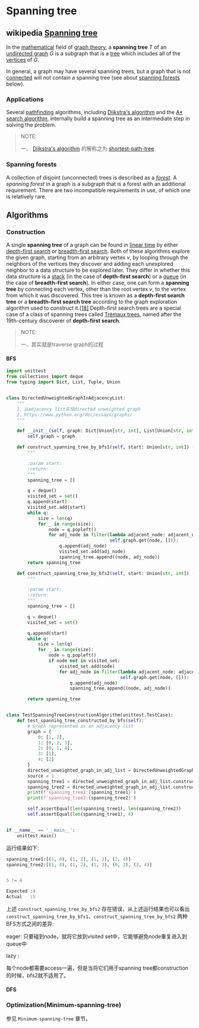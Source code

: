 # Spanning tree



## wikipedia [Spanning tree](https://en.wikipedia.org/wiki/Spanning_tree)

In the [mathematical](https://en.wikipedia.org/wiki/Mathematics) field of [graph theory](https://en.wikipedia.org/wiki/Graph_theory), a **spanning tree** *T* of an [undirected graph](https://en.wikipedia.org/wiki/Undirected_graph) *G* is a subgraph that is a [tree](https://en.wikipedia.org/wiki/Tree_(graph_theory)) which includes all of the [vertices](https://en.wikipedia.org/wiki/Vertex_(graph_theory)) of *G*.

In general, a graph may have several spanning trees, but a graph that is not [connected](https://en.wikipedia.org/wiki/Connected_graph) will not contain a spanning tree (see about [spanning forests](https://en.wikipedia.org/wiki/Spanning_tree#Spanning_forests) below).

### Applications

Several [pathfinding](https://en.wikipedia.org/wiki/Pathfinding) algorithms, including [Dijkstra's algorithm](https://en.wikipedia.org/wiki/Dijkstra's_algorithm) and the [A* search algorithm](https://en.wikipedia.org/wiki/A*_search_algorithm), internally build a spanning tree as an intermediate step in solving the problem.

> NOTE:
>
> 一、 [Dijkstra's algorithm](https://en.wikipedia.org/wiki/Dijkstra's_algorithm) 的解称之为 [shortest-path-tree](https://en.wikipedia.org/wiki/Shortest-path_tree) 



### Spanning forests

A collection of disjoint (unconnected) trees is described as a *[forest](https://en.wikipedia.org/wiki/Forest_(graph_theory))*. A *spanning forest* in a graph is a subgraph that is a forest with an additional requirement. There are two incompatible requirements in use, of which one is relatively rare.

## Algorithms



### Construction

A single **spanning tree** of a graph can be found in [linear time](https://en.wikipedia.org/wiki/Linear_time) by either [depth-first search](https://en.wikipedia.org/wiki/Depth-first_search) or [breadth-first search](https://en.wikipedia.org/wiki/Breadth-first_search). Both of these algorithms explore the given graph, starting from an arbitrary vertex *v*, by looping through the neighbors of the vertices they discover and adding each unexplored neighbor to a data structure to be explored later. They differ in whether this data structure is a [stack](https://en.wikipedia.org/wiki/Stack_(abstract_data_type)) (in the case of **depth-first search**) or a [queue](https://en.wikipedia.org/wiki/Queue_(abstract_data_type)) (in the case of **breadth-first search**). In either case, one can form a **spanning tree** by connecting each vertex, other than the root vertex *v*, to the vertex from which it was discovered. This tree is known as a **depth-first search tree** or a **breadth-first search tree** according to the graph exploration algorithm used to construct it.[[18\]](https://en.wikipedia.org/wiki/Spanning_tree#cite_note-18) Depth-first search trees are a special case of a class of spanning trees called [Trémaux trees](https://en.wikipedia.org/wiki/Trémaux_tree), named after the 19th-century discoverer of **depth-first search**.

> NOTE:
>
> 一、其实就是traverse graph的过程 

#### BFS

```python
import unittest
from collections import deque
from typing import Dict, List, Tuple, Union


class DirectedUnweightedGraphInAdjacencyList:
    """
    1、以adjacency list实现directed unweighted graph
    2、https://www.python.org/doc/essays/graphs/
    """

    def __init__(self, graph: Dict[Union[str, int], List[Union[str, int]]]):
        self.graph = graph

    def construct_spanning_tree_by_bfs1(self, start: Union[str, int]) -> List[Tuple[Union[str, int], Union[str, int]]]:
        """

        :param start:
        :return:
        """
        spanning_tree = []

        q = deque()
        visited_set = set()
        q.append(start)
        visited_set.add(start)
        while q:
            size = len(q)
            for _ in range(size):
                node = q.popleft()
                for adj_node in filter(lambda adjacent_node: adjacent_node not in visited_set,
                                       self.graph.get(node, [])):
                    q.append(adj_node)
                    visited_set.add(adj_node)
                    spanning_tree.append((node, adj_node))
        return spanning_tree

    def construct_spanning_tree_by_bfs2(self, start: Union[str, int]) -> List[Tuple[Union[str, int], Union[str, int]]]:
        """

        :param start:
        :return:
        """
        spanning_tree = []

        q = deque()
        visited_set = set()

        q.append(start)
        while q:
            size = len(q)
            for _ in range(size):
                node = q.popleft()
                if node not in visited_set:
                    visited_set.add(node)
                    for adj_node in filter(lambda adjacent_node: adjacent_node not in visited_set,
                                           self.graph.get(node, [])):
                        q.append(adj_node)
                        spanning_tree.append((node, adj_node))

        return spanning_tree


class TestSpanningTreeConstructionAlgorithm(unittest.TestCase):
    def test_spanning_tree_constructed_by_bfs(self):
        # Graph represented as an adjacency list
        graph = {
            0: [1, 2],
            1: [0, 2, 3],
            2: [0, 1, 4],
            3: [1],
            4: [2]
        }
        directed_unweighted_graph_in_adj_list = DirectedUnweightedGraphInAdjacencyList(graph)
        source = 1
        spanning_tree1 = directed_unweighted_graph_in_adj_list.construct_spanning_tree_by_bfs1(source)
        spanning_tree2 = directed_unweighted_graph_in_adj_list.construct_spanning_tree_by_bfs2(source)
        print(f'spanning_tree1:{spanning_tree1}')
        print(f'spanning_tree2:{spanning_tree2}')

        self.assertEqual(len(spanning_tree1), len(spanning_tree2))
        self.assertEqual(len(spanning_tree1), 4)


if __name__ == '__main__':
    unittest.main()

```

运行结果如下:

```python
spanning_tree1:[(1, 0), (1, 2), (1, 3), (2, 4)]
spanning_tree2:[(1, 0), (1, 2), (1, 3), (0, 2), (2, 4)]


5 != 4

Expected :4
Actual   :5
```

上述 `construct_spanning_tree_by_bfs2` 存在错误，从上述运行结果也可以看出 `construct_spanning_tree_by_bfs1`、`construct_spanning_tree_by_bfs2` 两种BFS方式之间的差异: 

eager: 只要碰到node，就将它放到visited set中，它能够避免node重复进入到queue中

lazy   : 

每个node都需要access一遍，但是当将它们用于spanning tree都construction的时候，bfs2就不适用了。

#### DFS



### Optimization(Minimum-spanning-tree)

参见 `Minimum-spanning-tree` 章节。

